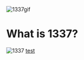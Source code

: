 ![1337gif](https://user-images.githubusercontent.com/61026156/151660954-74604431-5e44-4013-a93e-091f60fcb296.gif)

# What is 1337?

![1337](https://user-images.githubusercontent.com/61026156/151661210-4431e8c3-3e94-4de1-81d7-d2ae608ef57f.png)
[test](https://github.com/callmesword/Computer-Science-Projects/blob/main/README.md#what-is-1337)
